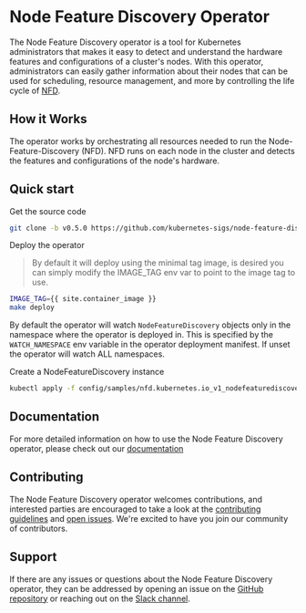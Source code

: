# Node Feature Discovery Operator

The Node Feature Discovery operator is a tool for Kubernetes administrators 
that makes it easy to detect and understand the hardware features and 
configurations of a cluster's nodes. With this operator, administrators can 
easily gather information about their nodes that can be used for scheduling, 
resource management, and more by controlling the life cycle of 
[NFD](https://github.com/kubernetes-sigs/node-feature-discovery).

## How it Works

The operator works by orchestrating all resources needed to run the 
Node-Feature-Discovery (NFD). NFD runs on each node in the cluster and detects 
the features and configurations of the node's hardware.

## Quick start


Get the source code

```bash
git clone -b v0.5.0 https://github.com/kubernetes-sigs/node-feature-discovery-operator
```

Deploy the operator

> By default it will deploy using the minimal tag image, is
> desired you can simply modify the IMAGE_TAG env var to point to the image
> tag to use.

```bash
IMAGE_TAG={{ site.container_image }}
make deploy
```

By default the operator will watch `NodeFeatureDiscovery` objects
only in the namespace where the operator is deployed in. This is
specified by the `WATCH_NAMESPACE` env variable in the operator
deployment manifest. If unset the operator will watch ALL
namespaces.

Create a NodeFeatureDiscovery instance

```bash
kubectl apply -f config/samples/nfd.kubernetes.io_v1_nodefeaturediscovery.yaml
```

## Documentation

For more detailed information on how to use the Node Feature Discovery operator,
please check out our 
[documentation](https://kubernetes-sigs.github.io/node-feature-discovery-operator/master)

## Contributing

The Node Feature Discovery operator welcomes contributions, and interested 
parties are encouraged to take a look at the 
[contributing guidelines](CONTRIBUTING.md) and 
[open issues](https://github.com/kubernetes-sigs/node-feature-discovery-operator/issues). 
We're excited to have you join our community of contributors.

## Support

If there are any issues or questions about the Node Feature Discovery operator,
they can be addressed by opening an issue on the 
[GitHub repository](https://github.com/kubernetes-sigs/node-feature-discovery-operator/issues/new/choose) 
or reaching out on the 
[Slack channel](https://kubernetes.slack.com/messages/node-feature-discovery).
